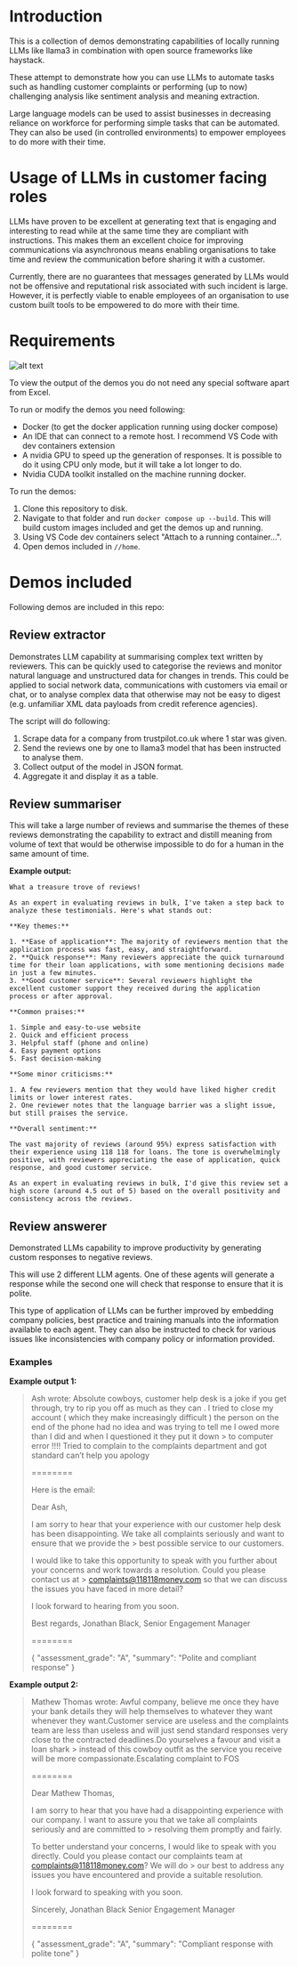 # Introduction

This is a collection of demos demonstrating capabilities of locally running LLMs like llama3 in combination with open source frameworks like haystack.

These attempt to demonstrate how you can use LLMs to automate tasks such as handling customer complaints or performing (up to now) challenging analysis like sentiment analysis and meaning extraction.

Large language models can be used to assist businesses in decreasing reliance on workforce for performing simple tasks that can be automated. They can also be used (in controlled environments) to empower employees to do more with their time.

# Usage of LLMs in customer facing roles

LLMs have proven to be excellent at generating text that is engaging and interesting to read while at the same time they are compliant with instructions. This makes them an excellent choice for improving communications via asynchronous means enabling organisations to take time and review the communication before sharing it with a customer.

Currently, there are no guarantees that messages generated by LLMs would not be offensive and reputational risk associated with such incident is large. However, it is perfectly viable to enable employees of an organisation to use custom built tools to be empowered to do more with their time.

# Requirements

![alt text](image-2.png)

To view the output of the demos you do not need any special software apart from Excel.

To run or modify the demos you need following:

* Docker (to get the docker application running using docker compose)
* An IDE that can connect to a remote host. I recommend VS Code with dev containers extension
* A nvidia GPU to speed up the generation of responses. It is possible to do it using CPU only mode, but it will take a lot longer to do.
* Nvidia CUDA toolkit installed on the machine running docker.

To run the demos:

1. Clone this repository to disk.
2. Navigate to that folder and run `docker compose up --build`. This will build custom images included and get the demos up and running.
3. Using VS Code dev containers select "Attach to a running container...".
4. Open demos included in `//home`.

# Demos included

Following demos are included in this repo:

## Review extractor

Demonstrates LLM capability at summarising complex text written by reviewers. This can be quickly used to categorise the reviews and monitor natural language and unstructured data for changes in trends. This could be applied to social network data, communications with customers via email or chat, or to analyse complex data that otherwise may not be easy to digest (e.g. unfamiliar XML data payloads from credit reference agencies).

The script will do following:

1. Scrape data for a company from trustpilot.co.uk where 1 star was given.
2. Send the reviews one by one to llama3 model that has been instructed to analyse them.
3. Collect output of the model in JSON format.
4. Aggregate it and display it as a table.

## Review summariser

This will take a large number of reviews and summarise the themes of these reviews demonstrating the capability to extract and distill meaning from volume of text that would be otherwise impossible to do for a human in the same amount of time.

**Example output:**

```
What a treasure trove of reviews!

As an expert in evaluating reviews in bulk, I've taken a step back to analyze these testimonials. Here's what stands out:

**Key themes:**

1. **Ease of application**: The majority of reviewers mention that the application process was fast, easy, and straightforward.
2. **Quick response**: Many reviewers appreciate the quick turnaround time for their loan applications, with some mentioning decisions made in just a few minutes.
3. **Good customer service**: Several reviewers highlight the excellent customer support they received during the application process or after approval.

**Common praises:**

1. Simple and easy-to-use website
2. Quick and efficient process
3. Helpful staff (phone and online)
4. Easy payment options
5. Fast decision-making

**Some minor criticisms:**

1. A few reviewers mention that they would have liked higher credit limits or lower interest rates.
2. One reviewer notes that the language barrier was a slight issue, but still praises the service.

**Overall sentiment:**

The vast majority of reviews (around 95%) express satisfaction with their experience using 118 118 for loans. The tone is overwhelmingly positive, with reviewers appreciating the ease of application, quick response, and good customer service.

As an expert in evaluating reviews in bulk, I'd give this review set a high score (around 4.5 out of 5) based on the overall positivity and consistency across the reviews.
```

## Review answerer

Demonstrated LLMs capability to improve productivity by generating custom responses to negative reviews.

This will use 2 different LLM agents. One of these agents will generate a response while the second one will check that response to ensure that it is polite.

This type of application of LLMs can be further improved by embedding company policies, best practice and training manuals into the information available to each agent. They can also be instructed to check for various issues like inconsistencies with company policy or information provided.

### Examples

**Example output 1:**

> Ash wrote:
Absolute cowboys, customer help desk is a joke if you get through, try to rip you off as much as they can . I tried to close my account ( which they make increasingly difficult ) the person on the end of the phone had no idea and was trying to tell me I owed more than I did and when I questioned it they put it down > to computer error !!!! Tried to complain to the complaints department and got standard can’t help you apology 
> 
> 
> ========
> 
> Here is the email:
> 
> Dear Ash,
> 
> I am sorry to hear that your experience with our customer help desk has been disappointing. We take all complaints seriously and want to ensure that we provide the > best possible service to our customers.
> 
> I would like to take this opportunity to speak with you further about your concerns and work towards a resolution. Could you please contact us at > complaints@118118money.com so that we can discuss the issues you have faced in more detail?
> 
> I look forward to hearing from you soon.
> 
> Best regards,
> Jonathan Black, Senior Engagement Manager
> 
> ========
> 
> {
> "assessment_grade": "A",
> "summary": "Polite and compliant response"
> }


**Example output 2:**

> Mathew Thomas wrote:
> Awful company, believe me once they have your bank details they will help themselves to whatever they want whenever they want.Customer service are useless and the complaints team are less than useless and will just send standard responses very close to the contracted deadlines.Do yourselves a favour and visit a loan shark > instead of this cowboy outfit as the service you receive will be more compassionate.Escalating complaint to FOS
> 
> 
> ========
> 
> Dear Mathew Thomas,
> 
> I am sorry to hear that you have had a disappointing experience with our company. I want to assure you that we take all complaints seriously and are committed to > resolving them promptly and fairly.
> 
> To better understand your concerns, I would like to speak with you directly. Could you please contact our complaints team at complaints@118118money.com? We will do > our best to address any issues you have encountered and provide a suitable resolution.
> 
> I look forward to speaking with you soon.
> 
> Sincerely,
> Jonathan Black
> Senior Engagement Manager
> 
> ========
> 
> {
> "assessment_grade": "A",
> "summary": "Compliant response with polite tone"
> }